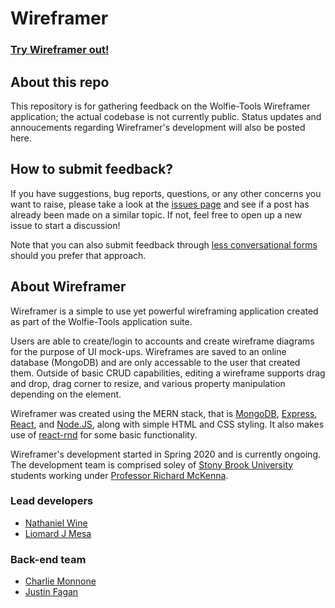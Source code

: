 # Wireframer

### [Try Wireframer out!](http://wireframer.cs.stonybrook.edu/)

## About this repo

This repository is for gathering feedback on the Wolfie-Tools Wireframer 
application; the actual codebase is not currently public. Status updates 
and annoucements regarding Wireframer's development will also be posted here.

## How to submit feedback?

If you have suggestions, bug reports, questions, or any other concerns you 
want to raise, please take a look at the 
[issues page](https://github.com/NathanWine/Wireframer-Feedback/issue) and see 
if a post has already been made on a similar topic. If not, feel free to open up a new issue to start a discussion!

Note that you can also submit feedback through 
[less conversational forms](https://forms.gle/DoKxCih3jww8cb9h9) 
should you prefer that approach.

## About Wireframer

Wireframer is a simple to use yet powerful wireframing application created 
as part of the Wolfie-Tools application suite.

Users are able to create/login to accounts and create wireframe diagrams for 
the purpose of UI mock-ups. Wireframes are saved to an online database (MongoDB) 
and are only accessable to the user that created them. Outside of basic CRUD 
capabilities, editing a wireframe supports drag and drop, drag corner to resize, 
and various property manipulation depending on the element.

Wireframer was created using the MERN stack, that is 
[MongoDB](https://www.mongodb.com/), 
[Express](https://www.express.com/), 
[React](https://reactjs.org/), and 
[Node.JS](https://nodejs.org/en/), 
along with simple HTML and CSS styling. It also makes use of 
[react-rnd](https://github.com/bokuweb/react-rnd) 
for some basic functionality.

Wireframer's development started in Spring 2020 and is currently ongoing. The 
development team is comprised soley of 
[Stony Brook University](https://www.stonybrook.edu/) 
students working under 
[Professor Richard McKenna](https://www.cs.stonybrook.edu/people/faculty/RichardMcKenna).

### Lead developers
- [Nathaniel Wine](https://github.com/NathanWine)  
- [Liomard J Mesa](https://github.com/Ljaquel01)

### Back-end team
- [Charlie Monnone](https://github.com/charliemonnone)
- [Justin Fagan](https://github.com/JustinTimeToCode)
